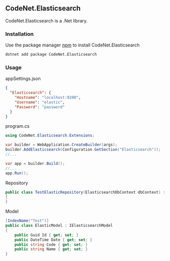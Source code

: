 ## CodeNet.Elasticsearch

CodeNet.Elasticsearch is a .Net library.

### Installation

Use the package manager [npm](https://www.nuget.org/packages/CodeNet.Elasticsearch/) to install CodeNet.Elasticsearch

```bash
dotnet add package CodeNet.Elasticsearch
```

### Usage
appSettings.json
```json
{
  "Elasticsearch": {
    "Hostname": "localhost:9200",
    "Username": "elastic",
    "Password": "password"
  }
}
```

program.cs
```csharp
using CodeNet.Elasticsearch.Extensions;

var builder = WebApplication.CreateBuilder(args);
builder.AddElasticsearch(Configuration.GetSection("Elasticsearch"));
//...

var app = builder.Build();
//...
app.Run();
```

Repository
```csharp
public class TestElasticRepository(ElasticsearchDbContext dbContext) : ElasticsearchRepository<ElasticModel>(dbContext)
{
}
```

Model
```csharp
[IndexName("Test")]
public class ElasticModel : IElasticsearchModel
{
    public Guid Id { get; set; }
    public DateTime Date { get; set; }
    public string Code { get; set; }
    public string Name { get; set; }
}
```